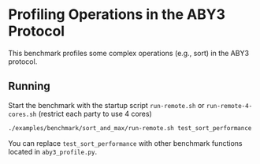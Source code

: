 # Profiling Operations in the ABY3 Protocol 

This benchmark profiles some complex operations (e.g., sort) in the ABY3 protocol.

## Running

Start the benchmark with the startup script `run-remote.sh` or `run-remote-4-cores.sh` (restrict each party to use 4 cores)

```sh
./examples/benchmark/sort_and_max/run-remote.sh test_sort_performance
```
You can replace `test_sort_performance` with other benchmark functions located in `aby3_profile.py`.
